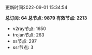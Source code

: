 更新时间2022-09-01 15:34:54

**总订阅: 64**
**总节点: 9879**
**有效节点: 2213**
- v2ray节点: 1650
- trojan节点: 263
- ss节点: 297
- ssr节点: 3
